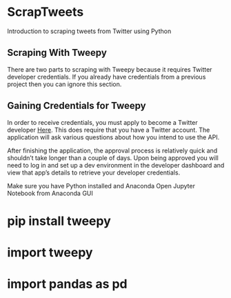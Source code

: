 # ScrapTweets
Introduction to scraping tweets from Twitter using Python

<h2>Scraping With Tweepy</h2>

<p>There are two parts to scraping with Tweepy because it requires Twitter developer credentials. If you already have credentials from a previous project then you can ignore this section.

<h2>Gaining Credentials for Tweepy</h2>
<p>In order to receive credentials, you must apply to become a Twitter developer <a href="https://developer.twitter.com">Here</a>. This does require that you have a Twitter account. The application will ask various questions about how you intend to use the API.
  
<p>After finishing the application, the approval process is relatively quick and shouldn’t take longer than a couple of days. Upon being approved you will need to log in and set up a dev environment in the developer dashboard and view that app’s details to retrieve your developer credentials.
  
  Make sure you have Python installed and Anaconda
  Open Jupyter Notebook from Anaconda GUI
  
#  pip install tweepy

# import tweepy
# import pandas as pd


  
  
